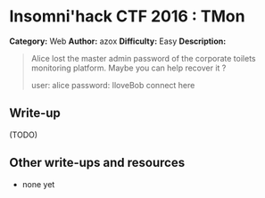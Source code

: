 # Insomni'hack CTF 2016 : TMon

**Category:** Web
**Author:** azox 
**Difficulty:** Easy
**Description:**

> Alice lost the master admin password of the corporate toilets monitoring platform. Maybe you can help recover it ? 
> 
> user: alice password: IloveBob 
> connect here

## Write-up

(TODO)

## Other write-ups and resources

* none yet
